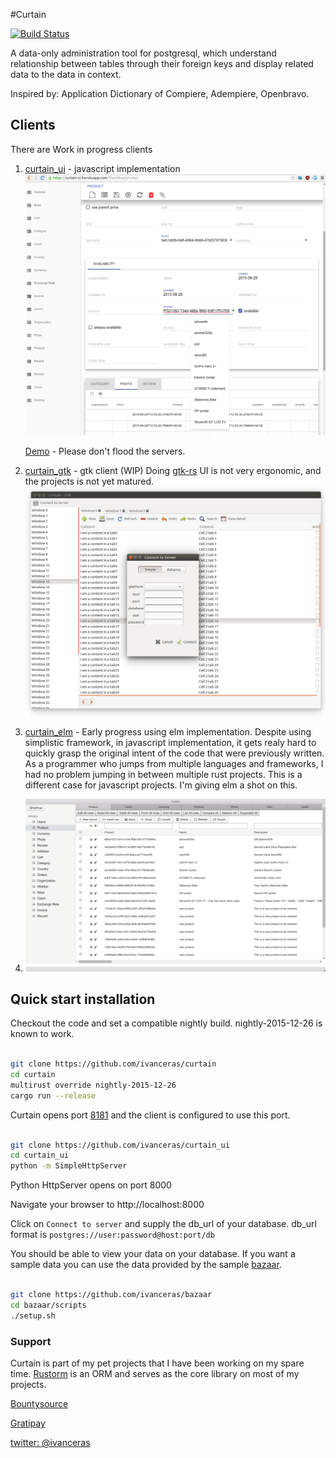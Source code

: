 #Curtain

[![Build Status](https://api.travis-ci.org/ivanceras/curtain.svg)](https://travis-ci.org/ivanceras/curtain)

A data-only administration tool for postgresql, which understand relationship between tables through their foreign keys and display related data to the data in context.

Inspired by: Application Dictionary of Compiere, Adempiere, Openbravo.


## Clients
There are Work in progress clients 

1. [curtain_ui](https://github.com/ivanceras/curtain_ui) - javascript implementation
   ![](https://raw.githubusercontent.com/ivanceras/curtain_ui/master/screenshots/curtain_ui.png)

   [Demo](http://curtain-ui.herokuapp.com/?/new) - Please don't flood the servers.


2. [curtain_gtk](https://github.com/ivanceras/curtain_gtk) - gtk client (WIP) Doing [gtk-rs](https://github.com/gtk-rs/gtk) UI is not very ergonomic, and the projects is not yet matured.
    ![](https://raw.githubusercontent.com/ivanceras/curtain_gtk/master/screenshot/client_side.png)


3. [curtain_elm](https://github.com/ivanceras/curtain-elm) - Early progress using elm implementation. Despite using simplistic framework, in javascript implementation, it gets realy hard to quickly grasp the original intent of the code that were previously written. As a programmer who jumps from multiple languages and frameworks, I had no problem jumping in between multiple rust projects. This is a different case for javascript projects. I'm giving elm a shot on this.
4. 
   ![](https://raw.githubusercontent.com/ivanceras/curtain-elm/master/screenshot.png)

## Quick start installation

Checkout the code and set a compatible nightly build. nightly-2015-12-26 is known to work.


```sh

git clone https://github.com/ivanceras/curtain
cd curtain
multirust override nightly-2015-12-26
cargo run --release

```

Curtain opens port [8181](https://github.com/ivanceras/curtain/blob/master/src/main.rs#L83) and the client is configured to use this port.

```sh

git clone https://github.com/ivanceras/curtain_ui
cd curtain_ui
python -m SimpleHttpServer

```
Python HttpServer opens on port 8000

Navigate your browser to http://localhost:8000

Click on `Connect to server` and supply the db_url of your database.
db_url format is `postgres://user:password@host:port/db`

You should be able to view your data on your database.
If you want a sample data you can use the data provided by the sample [bazaar](https://github.com/ivanceras/bazaar).

```sh

git clone https://github.com/ivanceras/bazaar
cd bazaar/scripts
./setup.sh

```

### Support

Curtain is part of my pet projects that I have been working on my spare time.
[Rustorm](https://github.com/ivanceras/rustorm) is an ORM and serves as the core library on most of my projects.


[Bountysource](https://www.bountysource.com/teams/ivanceras)

[Gratipay](https://gratipay.com/~ivanceras/)

[twitter: @ivanceras](https://twitter.com/ivanceras)
